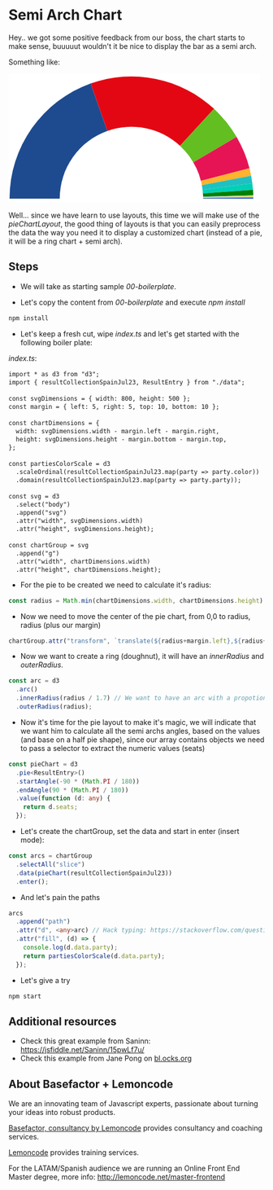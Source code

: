 # Semi Arch Chart

Hey.. we got some positive feedback from our boss, the chart starts to make sense, buuuuut wouldn't it be nice to display the bar as a semi arch.

Something like:

![semi arc chart](./content/chart.png "semi arc chart")

<!-- Live demo: [codesandbox](https://codesandbox.io/s/snowy-firefly-nd71d) -->

Well... since we have learn to use layouts, this time we will make use of the _pieChartLayout_, the good thing
of layouts is that you can easily preprocess the data the way you need it to display a customized chart
(instead of a pie, it will be a ring chart + semi arch).

## Steps

- We will take as starting sample _00-boilerplate_.

- Let's copy the content from _00-boilerplate_ and execute _npm install_

```bash
npm install
```

- Let's keep a fresh cut, wipe _index.ts_ and let's get started with the following boiler plate:

_index.ts_:

```tsx
import * as d3 from "d3";
import { resultCollectionSpainJul23, ResultEntry } from "./data";

const svgDimensions = { width: 800, height: 500 };
const margin = { left: 5, right: 5, top: 10, bottom: 10 };

const chartDimensions = {
  width: svgDimensions.width - margin.left - margin.right,
  height: svgDimensions.height - margin.bottom - margin.top,
};

const partiesColorScale = d3
  .scaleOrdinal(resultCollectionSpainJul23.map(party => party.color))
  .domain(resultCollectionSpainJul23.map(party => party.party));

const svg = d3
  .select("body")
  .append("svg")
  .attr("width", svgDimensions.width)
  .attr("height", svgDimensions.height);

const chartGroup = svg
  .append("g")
  .attr("width", chartDimensions.width)
  .attr("height", chartDimensions.height);
```

- For the pie to be created we need to calculate it's radius:

```typescript
const radius = Math.min(chartDimensions.width, chartDimensions.height) / 2;
```

- Now we need to move the center of the pie chart, from 0,0 to radius, radius (plus our margin)

```typescript
chartGroup.attr("transform", `translate(${radius+margin.left},${radius+margin.top})`);
```

- Now we want to create a ring (doughnut), it will have an _innerRadius_ and _outerRadius_.

```typescript
const arc = d3
  .arc()
  .innerRadius(radius / 1.7) // We want to have an arc with a propotional width
  .outerRadius(radius);
```

- Now it's time for the pie layout to make it's magic, we will indicate that we want him to calculate all the semi archs angles, based on the values (and base on a half pie shape), since our array
  contains objects we need to pass a selector to extract the numeric values (seats)

```typescript
const pieChart = d3
  .pie<ResultEntry>()
  .startAngle(-90 * (Math.PI / 180))
  .endAngle(90 * (Math.PI / 180))
  .value(function (d: any) {
    return d.seats;
  });
```

- Let's create the chartGroup, set the data and start in enter (insert mode):

```typescript
const arcs = chartGroup
  .selectAll("slice")
  .data(pieChart(resultCollectionSpainJul23))
  .enter();
```

- And let's pain the paths

```typescript
arcs
  .append("path")
  .attr("d", <any>arc) // Hack typing: https://stackoverflow.com/questions/35413072/compilation-errors-when-drawing-a-piechart-using-d3-js-typescript-and-angular/38021825
  .attr("fill", (d) => {
    console.log(d.data.party);
    return partiesColorScale(d.data.party);
  });
```

- Let's give a try

```bash
npm start
```

## Additional resources

- Check this great example from Saninn: <https://jsfiddle.net/Saninn/15pwLf7u/>
- Check this example from Jane Pong on [bl.ocks.org](https://bl.ocks.org/officeofjane/b60c6d0fa49f0834ec7de47e5eb1a1d9)

## About Basefactor + Lemoncode

We are an innovating team of Javascript experts, passionate about turning your ideas into robust products.

[Basefactor, consultancy by Lemoncode](http://www.basefactor.com) provides consultancy and coaching services.

[Lemoncode](http://lemoncode.net/services/en/#en-home) provides training services.

For the LATAM/Spanish audience we are running an Online Front End Master degree, more info: <http://lemoncode.net/master-frontend>
